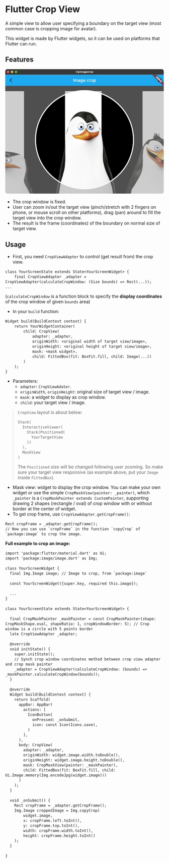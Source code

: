 # Flutter Crop View

A simple view to allow user specifying a boundary on the target view (most common case is cropping image for avatar).

This widget is made by Flutter widgets, so it can be used on platforms that Flutter can run.

## Features

![example](example.png)

- The crop window is fixed.
- User can zoom in/out the target view (pinch/stretch with 2 fingers on phone, or mouse scroll on other platforms), drag (pan) around to fill the target view into the crop window.
- The result is the frame (coordinates) of the boundary on normal size of target view.

## Usage

- First, you need `CropViewAdapter` to control (get result from) the crop view.
```
class YourScreenState extends State<YourScreenWidget> {
    final CropViewAdapter _adapter = CropViewAdapter(calculateCropWindow: (Size bounds) => Rect(...));
...
```
(`calculateCropWindow` is a function block to specify the **display coordinates** of the crop window of given `bounds` area)
- In your `build` function:
```
Widget build(BuildContext context) {
    return YourWidgetContainer(
        child: CropView(
            adapter: _adapter,
            originWidth: <original width of target view/image>,
            originHeight: <original height of target view/image>,
            mask: <mask widget>,
            child: FittedBox(fit: BoxFit.fill, child: Image(...))
        )
    );
}
```
- Parameters:
  - `adapter`: `CropViewAdater`.
  - `originWidth`, `originHeight`: original size of target view / image.
  - `mask`: a widget to display as crop window.
  - `child`: your target view / image.

> `CropView` layout is about below:
>```
> Stack(
>   InteractiveViewer(
>     Stack(Positioned(
>       YourTargetView
>     ))
>   ),
>   MaskView
> )
>```
>
> The `Positioned` size will be changed following user zooming. So make sure your target view responsive (as example above, put your `Image` inside `FittedBox`).
- Mask view: widget to display the crop window. You can make your own widget or use the simple `CropMaskView(painter: _painter)`, which `_painter` is a `CropMaskPainter extends CustomPainter`, supporting drawing 2 shapes (rectangle / oval) of crop window with or without border at the center of widget.
- To get crop frame, use `CropViewAdapter.getCropFrame()`:
```
Rect cropFrame = _adapter.getCropFrame();
// Now you can use `cropFrame` in the function `copyCrop` of `package:image` to crop the image.
```

**Full example to crop an image:**

```
import 'package:flutter/material.dart' as Ui;
import 'package:image/image.dart' as Img;

class YourScreenWidget {
  final Img.Image image; // Image to crop, from `package:image`

  const YourScreenWidget({super.key, required this.image});

  ...
}

class YourScreenState extends State<YourScreenWidget> {

  final CropMaskPainter _maskPainter = const CropMaskPainter(shape: CropMaskShape.oval, shapeRatio: 1, cropWindowBorder: 5); // Crop window is a circle with 5 points border
  late CropViewAdapter _adapter;

  @override
  void initState() {
    super.initState();
    // Synch crop window coordinates method between crop view adapter and crop mask painter
    _adapter = CropViewAdapter(calculateCropWindow: (bounds) => _maskPainter.calculateCropWindow(bounds));
  }

  @override
  Widget build(BuildContext context) {
    return Scaffold(
      appBar: AppBar(
        actions: [
          IconButton(
            onPressed: _onSubmit,
            icon: const Icon(Icons.save),
          )
        ],
      ),
      body: CropView(
        adapter: _adapter,
        originWidth: widget.image.width.toDouble(),
        originHeight: widget.image.height.toDouble(),
        mask: CropMaskView(painter: _maskPainter),
        child: FittedBox(fit: BoxFit.fill, child: Ui.Image.memory(Img.encodeJpg(widget.image)))
      )
    );
  }

  void _onSubmit() {
    Rect cropFrame = _adapter.getCropFrame();
    Img.Image croppedImage = Img.copyCrop(
        widget.image,
        x: cropFrame.left.toInt(),
        y: cropFrame.top.toInt(),
        width: cropFrame.width.toInt(),
        height: cropFrame.height.toInt()
    );
  }

}
```
